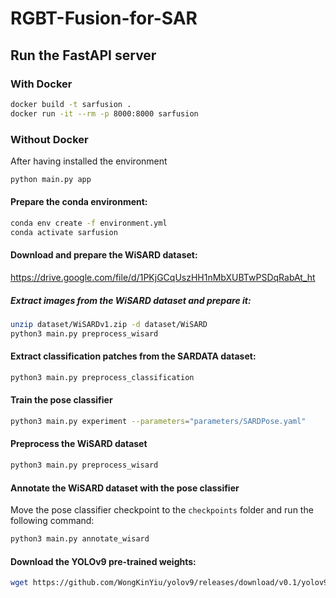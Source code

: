 # RGBT-Fusion-for-SAR

## Run the FastAPI server

### With Docker

```sh
docker build -t sarfusion .
docker run -it --rm -p 8000:8000 sarfusion
```

### Without Docker
After having installed the environment
```sh
python main.py app
```

#### Prepare the conda environment:

```bash
conda env create -f environment.yml
conda activate sarfusion
```

#### Download and prepare the WiSARD dataset:

https://drive.google.com/file/d/1PKjGCqUszHH1nMbXUBTwPSDqRabAt_ht

##### Extract images from the WiSARD dataset and prepare it:

```bash
unzip dataset/WiSARDv1.zip -d dataset/WiSARD
python3 main.py preprocess_wisard
```

#### Extract classification patches from the SARDATA dataset:

```bash
python3 main.py preprocess_classification
```

#### Train the pose classifier
    
```bash
python3 main.py experiment --parameters="parameters/SARDPose.yaml"
```

#### Preprocess the WiSARD dataset

```bash
python3 main.py preprocess_wisard
```

#### Annotate the WiSARD dataset with the pose classifier
Move the pose classifier checkpoint to the `checkpoints` folder and run the following command:

```bash
python3 main.py annotate_wisard
```

#### Download the YOLOv9 pre-trained weights:

```bash
wget https://github.com/WongKinYiu/yolov9/releases/download/v0.1/yolov9-c-converted.pt -O checkpoints/yolov9-c-converted.pt
```